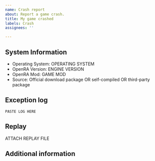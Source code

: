```yaml
---
name: Crash report
about: Report a game crash.
title: My game crashed
labels: Crash
assignees: ''

---
```


<!-- This is a guideline that shall help you to include all the required information we depend on to investigate and fix game-breaking bugs. Please follow the instructions and replace any placeholders that are written in capital letters. Instructions like this comment will not be visible in your report. -->

## System Information
<!-- Information about the operating system, engine version, game mod and package source are mandatory for investigating and fixing crashes. -->

- Operating System:  OPERATING SYSTEM
- OpenRA Version: ENGINE VERSION
- OpenRA Mod: GAME MOD
- Source: Official download package OR self-compiled OR third-party package


## Exception log
<!-- Please replace the placeholder below with the content of the exception.log file. The three backsticks before and after the placeholder are used for formatting, so don't remove them. -->

```
PASTE LOG HERE
```


## Replay
<!-- Please compress and attach the replay file when OpenRA crashed during a running game. Providing the replay is a great help for us to investigate the issue! Please add a comment at what time in the replay the game crashes. -->

ATTACH REPLAY FILE


## Additional information
<!-- Please tell us below everything that you think is important for us to know about the crash. Specifically, what you were doing in the moment before the crash or ideally steps to reproduce it are very valuable information. -->

